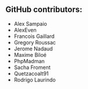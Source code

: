 GitHub contributors:
--------------------------------
- Alex Sampaio
- AlexEven
- Francois Gaillard
- Gregory Roussac
- Jerome Nadaud
- Maxime Biloé
- PhpMadman
- Sacha Froment
- Quetzacoalt91
- Rodrigo Laurindo
